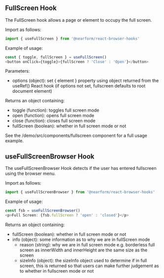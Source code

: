 ## FullScreen Hook

The FullScreen hook allows a page or element to occupy the full screen.

Import as follows:

```javascript
import { useFullScreen } from '@nearform/react-browser-hooks'
```

Example of usage:

```javascript
const { toggle, fullScreen } = useFullScreen()
<button onClick={toggle}>{fullScreen ? 'Close' : 'Open'}</button>
```

Parameters:

- options (object): set { element } property using object returned from the useRef() React hook (if options not set, fullscreen defaults to root document element)

Returns an object containing:

- toggle (function): toggles full screen mode
- open (function): opens full screen mode
- close (function): closes full screen mode
- fullScreen (boolean): whether in full screen mode or not

See the /demo/src/components/fullscreen component for a full usage example.

## useFullScreenBrowser Hook

The useFullScreenBrowser Hook detects if the user has entered fullscreen using the browser menu.

Import as follows:

```javascript
import { useFullScreenBrowser } from '@nearform/react-browser-hooks'
```

Example of usage:

```javascript
const fsb = useFullScreenBrowser()
<p>Full Screen: {fsb.fullScreen ? 'open' : 'closed'}</p>
```

Returns an object containing:

- fullScreen (boolean): whether in full screen mode or not
- info (object): some information as to why we are in fullScreen mode
  - reason (string): why we are in full screen mode e.g. borderless full screen as innerWidth and innerHeight are the same size as the screen
  - sizeInfo (object): the sizeInfo object used to determine if in full screen, this is returned so that users can make further judgement as to whether in fullscreen mode or not
